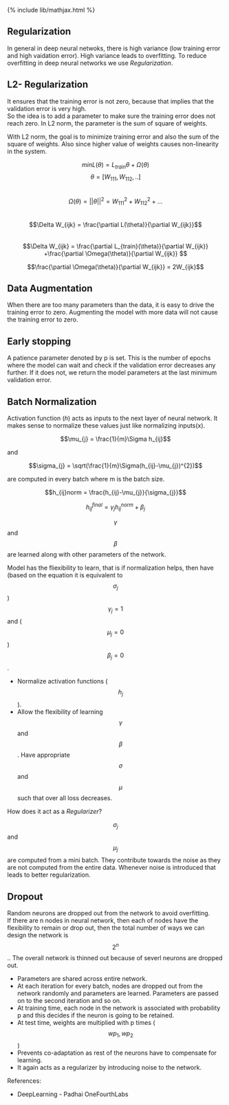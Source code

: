 {% include lib/mathjax.html %}

## Regularization

In general in deep neural netwoks, there is high variance (low training error and high vaidation error). High variance leads to overfitting. To reduce overfitting in deep neural networks we use _Regularization_.

## L2- Regularization

It ensures that the training error is not zero, because that implies that the validation error is very high.\
So the idea is to add a parameter to make sure the training error does not reach zero. In L2 norm, the parameter is the sum of square of weights. 

With L2 norm, the goal is to minimize training error and also the sum of the square of weights. Also since higher value of weights causes non-linearity in the system.

$$min L(\theta) = L_{train} \theta + \Omega(\theta) $$
$$ \theta = [W_{111}, W_{112},..] $$\
$$ \Omega(\theta) = ||\theta||^{2} = W_{111}^{2} +W_{112}^{2}+...$$\
$$\Delta W_{ijk} = \frac{\partial L(\theta)}{\partial W_{ijk}}$$ \
$$\Delta W_{ijk} = \frac{\partial L_{train}(\theta)}{\partial W_{ijk}} +\frac{\partial \Omega(\theta)}{\partial W_{ijk}} $$

$$\frac{\partial \Omega(\theta)}{\partial W_{ijk}} = 2W_{ijk}$$

## Data Augmentation

When there are too many parameters than the data, it is easy to drive the training error to zero. Augmenting the model with more data will not cause the training error to zero. 

## Early stopping 

A patience parameter denoted by p is set. This is the number of epochs where the model can wait and check if the validation error decreases any further. If it does not, we return the model parameters at the last minimum validation error.

## Batch Normalization

Activation function (_h_)  acts as inputs to the next layer of neural network. It makes sense to normalize these values just like normalizing inputs(x).

$$\mu_{j} = \frac{1}{m}\Sigma h_{ij}$$ 

and

$$\sigma_{j} = \sqrt(\frac{1}{m}\Sigma(h_{ij}-\mu_{j})^{2})$$ 

are computed in every batch where m is the batch size.

$$h_{ij}norm  = \frac{h_{ij}-\mu_{j}}{\sigma_{j}}$$

$$ h_{ij}^{final} = \gamma_{j} h_{ij}^{norm}+\beta_{j}$$

$$\gamma$$ and $$\beta$$ are learned along with other parameters of the network.

Model has the fliexibility to learn, that is if normalization helps, then have (based on the equation it is equivalent to $$\sigma_{j}$$) $$\gamma_{j} = 1 $$ and ($$\mu_{j} = 0 $$) $$\beta_{j} = 0$$\.

* Normalize activation functions ($$h_{j}$$).
* Allow the flexibility of learning $$\gamma$$ and $$\beta$$ . Have appropriate $$\sigma$$ and $$\mu$$ such that over all loss decreases.

How does it act as a _Regularizer_?

$$\sigma_{j}$$ and $$\mu_{j}$$ are computed from a mini batch. They contribute towards the noise as they are not computed from the entire data.
Whenever noise is introduced that leads to better regularization.

## Dropout

Random neurons are dropped out from the network to avoid overfitting. \
If there are n nodes in neural network, then each of nodes have the flexibility to remain or drop out, then the total number of ways we can design the network is $$2^{n}$$ .. The overall network is thinned out because of severl neurons are dropped out.

* Parameters are shared across entire network.
* At each iteration for every batch, nodes are dropped out from the network randomly and parameters are learned. Parameters are passed on to the second iteration and so on.
* At training time, each node in the network is associated with probability p and this decides if the neuron is going to be retained.
* At test time, weights are multiplied with p times ($$wp_{1},wp_{2}$$)
* Prevents co-adaptation as rest of the neurons have to compensate for learning.
* It again acts as a regularizer by introducing noise to the network. 

References:

* DeepLearning - Padhai OneFourthLabs
